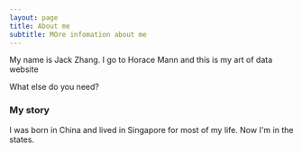 ```yaml
---
layout: page
title: About me
subtitle: MOre infomation about me
---
```


My name is Jack Zhang. I go to Horace Mann and this is my art of data website

What else do you need?

### My story

I was born in China and lived in Singapore for most of my life. Now I'm in the states.
